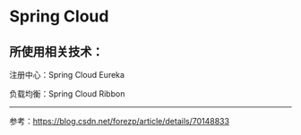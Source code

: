 Spring Cloud
===

所使用相关技术：
---

注册中心：Spring Cloud Eureka

负载均衡：Spring Cloud Ribbon

---

参考：https://blog.csdn.net/forezp/article/details/70148833


